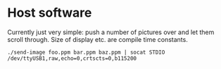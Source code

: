 Host software
=============

Currently just very simple: push a number of pictures over
and let them scroll through. Size of display etc. are compile
time constants.

```
./send-image foo.ppm bar.ppm baz.ppm | socat STDIO /dev/ttyUSB1,raw,echo=0,crtscts=0,b115200
```
